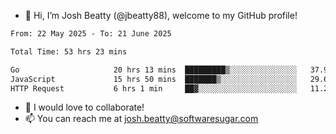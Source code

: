 - 👋 Hi, I’m Josh Beatty (@jbeatty88), welcome to my GitHub profile!

<!--START_SECTION:waka-->

```txt
From: 22 May 2025 - To: 21 June 2025

Total Time: 53 hrs 23 mins

Go                     20 hrs 13 mins  █████████▒░░░░░░░░░░░░░░░   37.90 %
JavaScript             15 hrs 50 mins  ███████▒░░░░░░░░░░░░░░░░░   29.69 %
HTTP Request           6 hrs 1 min     ██▓░░░░░░░░░░░░░░░░░░░░░░   11.29 %
```

<!--END_SECTION:waka-->

- 💞️ I would love to collaborate!
- 📫 You can reach me at josh.beatty@softwaresugar.com

<!---
jbeatty88/jbeatty88 is a ✨ special ✨ repository because its `README.md` (this file) appears on your GitHub profile.
You can click the Preview link to take a look at your changes.
--->
